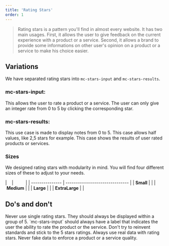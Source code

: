 ```yaml
---
title: 'Rating Stars'
order: 1
---
```


> Rating stars is a pattern you'll find in almost every website. It has two main usages. First, it allows the user to give feedback on the current experience with a product or a service. Second, it allows a brand to provide some informations on other user's opinion on a product or a service to make his choice easier.

<preview path="src/pages/Components/RatingStars/previews/stars-input-basic" nude=true></preview>
<preview path="src/pages/Components/RatingStars/previews/stars-result-basic" nude=true></preview>

## Variations

<preview path="src/pages/Components/RatingStars/previews/stars-result-all-states" nude=true></preview>

We have separated rating stars into `mc-stars-input` and `mc-stars-results`.

### mc-stars-input:
This allows the user to rate a product or a service. The user can only give an integer rate from 0 to 5 by clicking the corresponding star.

### mc-stars-results:
This use case is made to display notes from 0 to 5. This case allows half values, like 2,5 stars for example. This case shows the results of user rated products or services.

### Sizes

We designed rating stars with modularity in mind. You will find four different sizes of these to adjust to your needs.

|                 |                                 |
| --------------- | ------------------------------- |
| **Small**       | <preview path="src/pages/Components/RatingStars/previews/stars-result-size-s" nude=true></preview> |
| **Medium**      | <preview path="src/pages/Components/RatingStars/previews/stars-result-size-m" nude=true></preview> |
| **Large**       | <preview path="src/pages/Components/RatingStars/previews/stars-result-size-l" nude=true></preview> |
| **ExtraLarge**  | <preview path="src/pages/Components/RatingStars/previews/stars-result-size-xl" nude=true></preview>|

## Do's and don't

<hintitem dont="true">
  Never use single rating stars. They should always be displayed within a group of 5.
</hintitem>
<hintitem dont="true">
  `mc-stars-input` should always have a label that indicates the user the ability to rate the product or the service.
</hintitem>
<hintitem dont="true">
  Don't try to reinvent standards and stick to the 5 stars ratings.
</hintitem>
<hintitem dont="true">
  Always use real data with rating stars. Never fake data to enforce a product or a service quality.
</hintitem>
